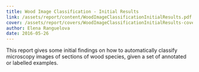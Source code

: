 ```yaml
---
title: Wood Image Classification - Initial Results
link: /assets/report/content/WoodImageClassificationInitialResults.pdf
cover: /assets/report/covers/WoodImageClassificationInitialResults-cover.png
author: Elena Ranguelova
date: 2016-05-26
---
```

This report gives some initial findings on how to automatically classify microscopy images of sections of wood species, given a set of annotated or labelled examples.
